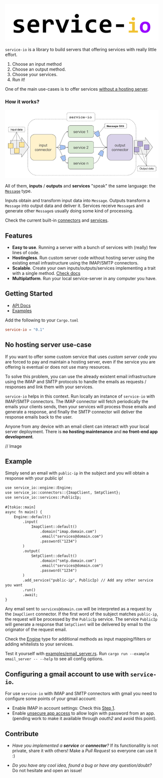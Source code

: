 <p align="center">
  <img src="images/title.png" title="service-io">
</p>

`service-io` is a library to build servers that offering services with really little effort.

1. Choose an input method
2. Choose an output method.
3. Choose your services.
4. Run it!

One of the main use-cases is to offer services [without a hosting server](#no-hosting-server).

### How it works?
<p align="center">
  <img src="images/library-schema.png" title="schema">
</p>

All of them, **inputs** / **outputs** and **services** "speak" the same language:
the [`Message`](https://docs.rs/message-io/latest/service_io/message/Message.html) type.

Inputs obtain and transform input data into `Message`.
Outputs transform a `Message` into output data and deliver it.
Services receive `Message`s and generate other `Message`s usually doing some kind of processing.

Check the current built-in [connectors](https://docs.rs/message-io/latest/service_io/connectors/index.html)
and [services](https://docs.rs/message-io/latest/service_io/services/index.html).

## Features
- **Easy to use**. Running a server with a bunch of services with (really) few lines of code.
- **Hostingless**. Run custom server code without hosting server using the existing email infrastructure
  using the IMAP/SMTP connectors.
- **Scalable**. Create your own inputs/outputs/services implementing a trait with a single method.
  [Check docs](https://docs.rs/message-io/latest/service_io/interface/index.html)
- **Multiplatform**. Run your local service-server in any computer you have.

## Getting Started
- [API Docs](https://docs.rs/message-io/latest/service_io/)
- [Examples](examples)

Add the following to your `Cargo.toml`
```toml
service-io = "0.1"
```

## No hosting server use-case <span id="no-hosting-server"/>
If you want to offer some custom service that uses *custom server code*
you are forced to pay and maintain a hosting server,
even if the service you are offering is eventual or does not use many resources.

To solve this problem, you can use the already existent email infrastructure
using the IMAP and SMTP protocols to handle the emails as requests / responses and link them with your services.

`service-io` helps in this context.
Run locally an instance of `service-io` with IMAP/SMTP connectors.
The IMAP connector will fetch periodically the emails your clients sends,
then your services will process those emails and generate a response,
and finally the SMTP connector will deliver the response emails back to the user.

Anyone from any device with an email client can interact with your local server deployment.
There is **no hosting maintenance** and **no front-end app development**.

// Image

## Example
Simply send an email with `public-ip` in the subject and you will obtain a response with your public ip!

```rust,no_run
use service_io::engine::Engine;
use service_io::connectors::{ImapClient, SmtpClient};
use service_io::services::PublicIp;

#[tokio::main]
async fn main() {
    Engine::default()
        .input(
            ImapClient::default()
                .domain("imap.domain.com")
                .email("services@domain.com")
                .password("1234")
        )
        .output(
            SmtpClient::default()
                .domain("smtp.domain.com")
                .email("services@domain.com")
                .password("1234")
        )
        .add_service("public-ip", PublicIp) // Add any other service you want
        .run()
        .await;
}
```

Any email sent to `services@domain.com` will be interpreted as a request by the `ImapClient` connector.
If the first word of the subject matches `public-ip`, the request will be processed by the `PublicIp` service.
The service `PublicIp` will generate a response that `SmtpClient` will be delivered by email
to the originator of the request email.

Check the [Engine](https://docs.rs/message-io/latest/service_io/interface/index.html) type
for additional methods as input mapping/filters or adding whitelists to your services.

Test it yourself with [examples/email_server.rs](examples/email_server.rs).
Run `cargo run --example email_server -- --help` to see all config options.

## Configuring a gmail account to use with `service-io`.
For use `service-io` with IMAP and SMTP connectors with gmail you need to configure some points
of your gmail account:
- Enable IMAP in account settings: Check this [Step 1](https://support.google.com/mail/answer/7126229?hl=en#zippy=%2Cpaso-comprueba-que-imap-est%C3%A9-activado%2Cstep-check-that-imap-is-turned-on).
- Enable [unsecure app access](https://support.google.com/accounts/answer/6010255?hl=en)
  to allow login with password from an app.
  (pending work to make it available through *oauth2* and avoid this point).

## Contribute
- *Have you implemented a **service** or **connector**?*
  If its functionallity is not private, share it with others!
  Make a *Pull Request* so everyone can use it :)

- *Do you have any cool idea, found a bug or have any question/doubt?*
  Do not hesitate and open an issue!
